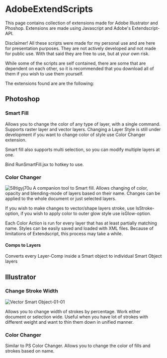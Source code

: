 # AdobeExtendScripts
This page contains collection of extensions made for Adobe Illustrator and Phoshop.
Extensions are made using Javascript and Adobe's Extendscript-API.

Disclaimer! All these scripts were made for my personal use and are here for presentation purposes. They are not actively developed and not made for public use. 
With that said they are free to use, but at your own risk. 

While some of the scripts are self contained, there are some that are dependent on each other, so it is recommended that you download all of them if you wish to use them yourself. 

The extensions found are are the following:

## Photoshop

### Smart Fill
Allows you to change the color of any type of layer, with a single command. Supports raster layer and vector layers. Changing a Layer Style is still under development if you want to change color of style use Color Changer extension. 

Smart fill also supports multi selection, so you can modify multiple layers at one. 

Bind RunSmartFill.jsx to hotkey to use.

### Color Changer
![58tigyj70u](https://user-images.githubusercontent.com/4920156/224509732-a7b8c1f9-d550-448e-8f6d-e8ef688e387c.png)
A companion tool to Smart fill. Allows changing of color, opacity and blending-mode of layers based on their name. Changes can be applied to the whole document or just selected layers. 

If you wish to make changes to vector/shape layers stroke, use IsStroke-option, if you wish to apply color to outer glow style use isGlow-option.

Each Color Action is run for every layer that has at least partially matching name. 
Styles can be easily saved and loaded with XML files.
Because of limitations of Extendscript, this process may take a while.


#### Comps to Layers
Converts every Layer-Comp inside a Smart object to individual Smart Object layers

## Illustrator

### Change Stroke Width

![Vector Smart Object-01-01](https://user-images.githubusercontent.com/4920156/224510189-5dd9c178-10a2-4b85-9354-a7a015b4f53f.png)


Allows you to change width of strokes by percentage. Work either document or selection wide. 
Useful when you have lot of strokes with different weight and want to thin them down in unified manner.


### Color Changer
Similar to PS Color Changer. Allows you to change the color of fills and strokes based on name. 





